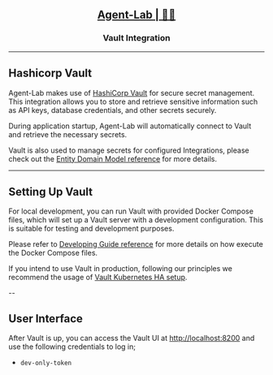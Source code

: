 <h2 align="center"><a href="https://github.com/bsantanna/agent-lab">Agent-Lab | 🤖🧪</a></h2>
<h3 align="center">Vault Integration</h3>

---

## Hashicorp Vault

Agent-Lab makes use of [HashiCorp Vault](https://www.hashicorp.com/en/products/vault) for secure secret management. This integration allows you to store and retrieve sensitive information such as API keys, database credentials, and other secrets securely.

During application startup, Agent-Lab will automatically connect to Vault and retrieve the necessary secrets.

Vault is also used to manage secrets for configured Integrations, please check out the [Entity Domain Model reference](DOMAIN.md) for more details.

---

## Setting Up Vault

For local development, you can run Vault with provided Docker Compose files, which will set up a Vault server with a development configuration. This is suitable for testing and development purposes.

Please refer to [Developing Guide reference](DEVELOPING.md) for more details on how execute the Docker Compose files.

If you intend to use Vault in production, following our principles we recommend the usage of [Vault Kubernetes HA setup](https://developer.hashicorp.com/vault/docs/deploy/kubernetes).

--

## User Interface

After Vault is up, you can access the Vault UI at [http://localhost:8200](http://localhost:8200) and use the following credentials to log in;

- `dev-only-token`

